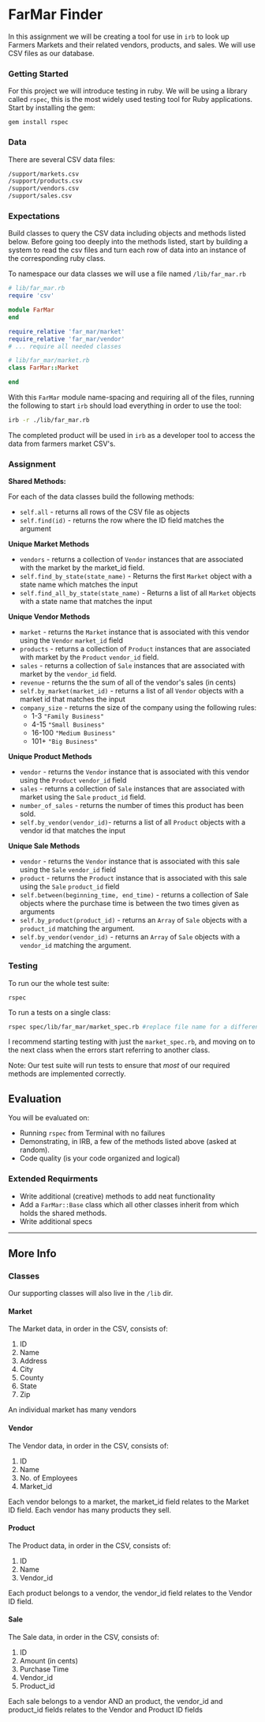 # FarMar Finder

In this assignment we will be creating a tool for use in `irb` to look up Farmers Markets and their related vendors, products, and sales. We will use CSV files as our database.

### Getting Started

For this project we will introduce testing in ruby. We will be using a library called `rspec`, this is the most widely used testing tool for Ruby applications. Start by installing the gem:

```
gem install rspec
```

### Data

There are several CSV data files:

```sh
/support/markets.csv
/support/products.csv
/support/vendors.csv
/support/sales.csv
```    

### Expectations

Build classes to query the CSV data including objects and methods listed below. Before going too deeply into the methods listed, start by building a system to read the csv files and turn each row of data into an instance of the corresponding ruby class.

To namespace our data classes we will use a file named `/lib/far_mar.rb`

```rb
# lib/far_mar.rb
require 'csv'

module FarMar
end

require_relative 'far_mar/market'
require_relative 'far_mar/vendor'
# ... require all needed classes
```

```rb
# lib/far_mar/market.rb
class FarMar::Market

end
```

With this `FarMar` module name-spacing and requiring all of the files, running the following to start `irb` should load everything in order to use the tool:

```sh
irb -r ./lib/far_mar.rb
```

The completed product will be used in `irb` as a developer tool to access the data from farmers market CSV's.

### Assignment

**Shared Methods:**

For each of the data classes build the following methods:

- `self.all` - returns all rows of the CSV file as objects
- `self.find(id)` - returns the row where the ID field matches the argument

**Unique Market Methods**

- `vendors` - returns a collection of `Vendor` instances that are associated with the market by the market_id field.
- `self.find_by_state(state_name)` - Returns the first `Market` object with a state name which matches the input
- `self.find_all_by_state(state_name)` - Returns a list of all `Market` objects with a state name that matches the input

**Unique Vendor Methods**

- `market` - returns the `Market` instance that is associated with this vendor using the `Vendor` `market_id` field
- `products` - returns a collection of `Product` instances that are associated with market by the `Product` `vendor_id` field.
- `sales` - returns a collection of `Sale` instances that are associated with market by the `vendor_id` field.
- `revenue` - returns the the sum of all of the vendor's sales (in cents)
- `self.by_market(market_id)` - returns a list of all `Vendor` objects with a market id that matches the input
- `company_size` - returns the size of the company using the following rules:
  - 1-3 `"Family Business"`
  - 4-15 `"Small Business"`
  - 16-100 `"Medium Business"`
  - 101+ `"Big Business"`

**Unique Product Methods**

- `vendor` - returns the `Vendor` instance that is associated with this vendor using the `Product` `vendor_id` field
- `sales` - returns a collection of `Sale` instances that are associated with market using the `Sale` `product_id` field.
- `number_of_sales` - returns the number of times this product has been sold.
- `self.by_vendor(vendor_id)`- returns a list of all `Product` objects with a vendor id that matches the input


**Unique Sale Methods**

- `vendor` - returns the `Vendor` instance that is associated with this sale using the `Sale` `vendor_id` field
- `product` - returns the `Product` instance that is associated with this sale using the `Sale` `product_id` field
- `self.between(beginning_time, end_time)` - returns a collection of Sale objects where the purchase time is between the two times given as arguments
- `self.by_product(product_id)` - returns an `Array` of `Sale` objects with a `product_id` matching the argument.
- `self.by_vendor(vendor_id)` - returns an `Array` of `Sale` objects with a `vendor_id` matching the argument.

### Testing

To run our the whole test suite:

```
rspec
```

To run a tests on a single class:

```sh
rspec spec/lib/far_mar/market_spec.rb #replace file name for a different class
```

I recommend starting testing with just the `market_spec.rb`, and moving on to the next class when the errors start referring to another class.

Note: Our test suite will run tests to ensure that *most* of our required methods are implemented correctly.

## Evaluation

You will be evaluated on:

- Running `rspec` from Terminal with no failures
- Demonstrating, in IRB, a few of the methods listed above (asked at random).
- Code quality (is your code organized and logical)

### Extended Requirments

- Write additional (creative) methods to add neat functionality
- Add a `FarMar::Base` class which all other classes inherit from which holds the shared methods.
- Write additional specs


---------

## More Info

### Classes

Our supporting classes will also live in the `/lib` dir.

#### Market

The Market data, in order in the CSV, consists of:

1. ID
2. Name
3. Address
4. City
5. County
6. State
7. Zip

An individual market has many vendors

#### Vendor

The Vendor data, in order in the CSV, consists of:

1. ID
2. Name
3. No. of Employees
4. Market_id

Each vendor belongs to a market, the market_id field relates to the Market ID field.
Each vendor has many products they sell.

#### Product

The Product data, in order in the CSV, consists of:

1. ID
2. Name
3. Vendor_id

Each product belongs to a vendor, the vendor_id field relates to the Vendor ID field.

#### Sale

The Sale data, in order in the CSV, consists of:

1. ID
2. Amount (in cents)
3. Purchase Time
4. Vendor_id
5. Product_id

Each sale belongs to a vendor AND an product, the vendor_id and product_id fields relates to the Vendor and Product ID fields
